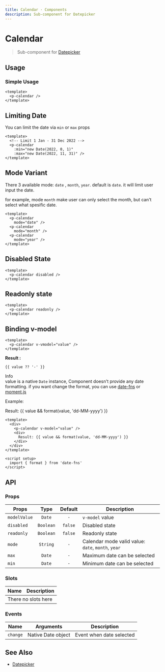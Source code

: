 ```yaml
---
title: Calendar · Components
description: Sub-component for Datepicker
---
```


<script setup>
  import pCalendar from "./Calendar.vue"
  import Banner from "../banner/Banner.vue"
  import { ref } from "vue-demi"
  import { format } from 'date-fns'

  const value = ref()
</script>


# Calendar

> Sub-component for [Datepicker](/components/datepicker/)

## Usage

### Simple Usage

<preview>
  <p-calendar />
</preview>

```vue
<template>
  <p-calendar />
</template>
```

## Limiting Date

You can limit the date via `min` or `max` props

<preview>
  <p-calendar
    :min="new Date(2022, 0, 1)"
    :max="new Date(2022, 11, 31)" />
</preview>

```vue
<template>
  <!-- Limit 1 Jan - 31 Dec 2022 -->
  <p-calendar
    :min="new Date(2022, 0, 1)"
    :max="new Date(2022, 11, 31)" />
</template>
```

## Mode Variant

There 3 available mode: `date` , `month`, `year`. default is `date`. it will limit user input the date.

for example, mode `month` make user can only select the month, but can't select what spesific date.

<preview class="flex-col items-center space-y-2">
  <p-calendar
    mode="date" />
  <p-calendar
    mode="month" />
  <p-calendar
    mode="year" />
</preview>

```vue
<template>
  <p-calendar
    mode="date" />
  <p-calendar
    mode="month" />
  <p-calendar
    mode="year" />
</template>
```

## Disabled State

<preview class="flex-col items-center space-y-2">
  <p-calendar disabled />
</preview>

```vue
<template>
  <p-calendar disabled />
</template>
```

## Readonly state
<preview>
  <p-calendar readonly />
</preview>

```vue
<template>
  <p-calendar readonly />
</template>
```

## Binding v-model

<preview>
  <p-calendar v-model="value" />
</preview>

```vue
<template>
  <p-calendar v-vmodel="value" />
</template>
```

**Result :**

<pre class="max-w-full truncate"><code>{{ value ?? '-' }}</code></pre>

<Banner class="mt-4">
  <div class="font-semibold">
    Info
  </div>
  <div class="text-sm">
    value is a native <code>Date</code> instance, Component doesn't provide any date formatting. if you want change the format, you can use <a href="https://date-fns.org/">date-fns</a> or <a href="https://momentjs.com/">moment.js</a>
  </div>
</Banner>

Example:

<preview>
  <div>
    <p-calendar v-model="value" />
    <div>
      Result: {{ value && format(value, 'dd-MM-yyyy') }}
    </div>
  </div>
</preview>

```vue
<template>
  <div>
    <p-calendar v-model="value" />
    <div>
      Result: {{ value && format(value, 'dd-MM-yyyy') }}
    </div>
  </div>
</template>

<script setup>
  import { format } from 'date-fns'
</script>
```
## API

### Props

| Props        |   Type    | Default | Description                                        |
|--------------|:---------:|:-------:|----------------------------------------------------|
| `modelValue` |  `Date`   |   `-`   | `v-model` value                                    |
| `disabled`   | `Boolean` | `false` | Disabled state                                     |
| `readonly`   | `Boolean` | `false` | Readonly state                                     |
| `mode`       | `String`  |   `-`   | Calendar mode valid value: `date`, `month`, `year` |
| `max`        |  `Date`   |   `-`   | Maximum date can be selected                       |
| `min`        |  `Date`   |   `-`   | Minimum date can be selected                       |

### Slots

<table>
  <thead>
    <tr>
      <th>Name</th>
      <th>Description</th>
    </tr>
  </thead>
  <tbody>
    <tr>
      <td colspan="2" class="text-center">There no slots here</td>
    </tr>
  </tbody>
</table>

### Events

| Name     | Arguments          | Description              |
|----------|--------------------|--------------------------|
| `change` | Native Date object | Event when date selected |

## See Also

- [Datepicker](/components/datepicker/)
